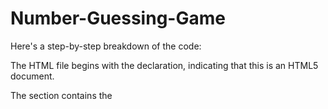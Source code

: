 # Number-Guessing-Game

Here's a step-by-step breakdown of the code:

The HTML file begins with the <!DOCTYPE html> declaration, indicating that this is an HTML5 document.

The <head> section contains the <title> element, which sets the title of the web page displayed in the browser's title bar.

The body section contains the game elements:

The h1 element displays the heading "Number Guessing Game" at the top of the page.

The p element displays the prompt message "Guess a number between 1 and 10:" to instruct the player.

The input element with the type attribute set to "number" creates an input field where the player can enter their guess. The id attribute is set to "guessInput" to uniquely identify the input field.

The button element displays the "Guess" button. The onclick attribute is set to the JavaScript function checkGuess(), which will be called when the button is clicked.

The p element with the id attribute set to "result" is initially empty. It will be used to display the result of the player's guess.

The script section contains the JavaScript code:

The first line generates a random number between 1 and 10 using Math.random(). The Math.floor() function is used to round the result down to the nearest whole number. The generated number is stored in the randomNumber variable.

The checkGuess() function is defined. This function is called when the player clicks the "Guess" button. It retrieves the player's guess from the input field using document.getElementById('guessInput').value. The parseInt() function is used to convert the input value from a string to an integer.

Inside the checkGuess() function, an if statement is used to compare the player's guess with the randomly generated number:

If the guess is equal to the randomNumber, a success message is displayed by setting the textContent property of the p element with the id of "result".

If the guess is less than the randomNumber, the code block inside the else if statement is executed. It sets the textContent property of the p element with the id of "result" to display the message "Too low. Try again!".

If neither of the above conditions are met, it means the guess is greater than the randomNumber. The code block inside the else statement is executed, setting the textContent property of the p element with the id of "result" to display the message "Too high. Try again!".

After defining the checkGuess() function, the script section ends.

In summary, the HTML code creates a simple number guessing game interface with a heading, prompt message, input field, and a button. The JavaScript code generates a random number and compares the player's guess with it to provide feedback. The result is displayed in a paragraph element on the web page.







